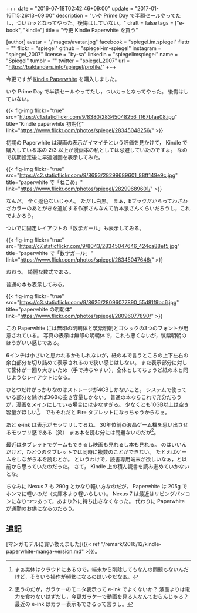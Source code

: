 +++
date = "2016-07-18T02:42:46+09:00"
update = "2017-01-16T15:26:13+09:00"
description = "いや Prime Day で半額セールやってたし，ついカッとなってやった。後悔はしていない。"
draft = false
tags = ["e-book", "kindle"]
title = "今更 Kindle Paperwhite を買う"

[author]
  avatar = "/images/avatar.jpg"
  facebook = "spiegel.im.spiegel"
  flattr = ""
  flickr = "spiegel"
  github = "spiegel-im-spiegel"
  instagram = "spiegel_2007"
  license = "by-sa"
  linkedin = "spiegelimspiegel"
  name = "Spiegel"
  tumblr = ""
  twitter = "spiegel_2007"
  url = "https://baldanders.info/spiegel/profile/"
+++

今更ですが [Kindle Paperwhite](http://www.amazon.co.jp/exec/obidos/ASIN/B00QJDQM9U/baldandersinf-22/) を購入しました。

いや Prime Day で半額セールやってたし，ついカッとなってやった。
後悔はしていない。

{{< fig-img flickr="true" src="https://c1.staticflickr.com/9/8380/28345048256_f167bfae08.jpg" title="Kindle paperwhite 初期化" link="https://www.flickr.com/photos/spiegel/28345048256/" >}}

初期の Paperwhite は漫画の表示がイマイチという評価を見かけて， Kindle で購入している本の 2/3 以上が漫画本の私としては忌避していたのですよ。
なので初期設定後に早速漫画を表示してみた。

{{< fig-img flickr="true" src="https://c2.staticflickr.com/9/8693/28299689601_88ff149e9c.jpg" title="paperwhite で「ねこめ」" link="https://www.flickr.com/photos/spiegel/28299689601/" >}}

なんだ。
全く遜色ないじゃん。
ただし白黒。
まぁ，Eブックだからってわざわざカラーのあとがきを追加する作家さんなんて竹本泉さんくらいだろうし，これでよかろう。

ついでに固定レイアウトの「数学ガール」も表示してみる。

{{< fig-img flickr="true" src="https://c7.staticflickr.com/9/8043/28345047646_424ca88ef5.jpg" title="paperwhite で「数学ガール」" link="https://www.flickr.com/photos/spiegel/28345047646/" >}}

おおう。
綺麗な数式である。

普通の本も表示してみる。

{{< fig-img flickr="true" src="https://c3.staticflickr.com/9/8626/28096077890_55d81f9bc6.jpg" title="paperwhite の明朝体" link="https://www.flickr.com/photos/spiegel/28096077890/" >}}

この Paperwhite には無印の明朝体と筑紫明朝とゴシックの3つのフォントが用意されている。
写真の表示は無印の明朝体で，これも悪くないが，筑紫明朝のほうがいい感じである。

6インチは小さいと思われるかもしれないが，紙の本で言うところの上下左右の余白部分を切り詰めて表示されるので狭い感じはしない。
また表示部分に対して筐体が一回り大きいため（手で持ちやすい），全体としてちょうど紙の本と同じようなレイアウトになる。

ひとつだけがっかりなのはストレージが4GBしかないこと。
システムで使っている部分を除けば3GBの空き容量しかない。
普通の本ならこれで充分だろうが，漫画をメインにしている場合には少なすぎる。
少なくとも10GB以上は空き容量がほしい[^s]。
でもそれだと Fire タブレットになっちゃうからなぁ。

[^s]: まぁ実体はクラウドにあるので，端末から削除してもなんの問題もないんだけど，そういう操作が頻繁になるのはいやだなぁ。

あと e-ink は表示がモッサリしてるね。
30年位前の液晶ゲーム機を思い出させるモッサリ感である（笑） まぁ本を読む分には問題ないのだが[^eink]。

[^eink]: 思うのだが，ガラケーのモニタ表示って e-ink でよくないか？ 液晶よりは電力を食わないはずだし，今更ガラケーで動画を見る人なんておらんじゃろ？ 最近の e-ink はカラー表示もできるって言うし。

最近はタブレットでゲームもできるし映画も見れるし本も見れる。
のはいいんだけど，ひとつのタブレットでは同時に複数のことができない。
たとえばゲームをしながら本を読むとか。
というわけで，読書専用端末が欲しいなぁ，と以前から思っていたのだった。
さて， Kindle 上の積ん読書を読み進めていかないとな。

ちなみに Nexus 7 も 290g とかなり軽い方なのだが， Paperwhite は 205g でホンマに軽いのだ（文庫本より軽いらしい）。
Nexus 7 は最近はリビングパソコンになりつつあって，あまり外に持ち出さなくなった。
代わりに Paperwhite が通勤のお供になるのだろう。

## 追記

[マンガモデルに買い換えました]({{< ref "/remark/2016/12/kindle-paperwhite-manga-version.md" >}})。
